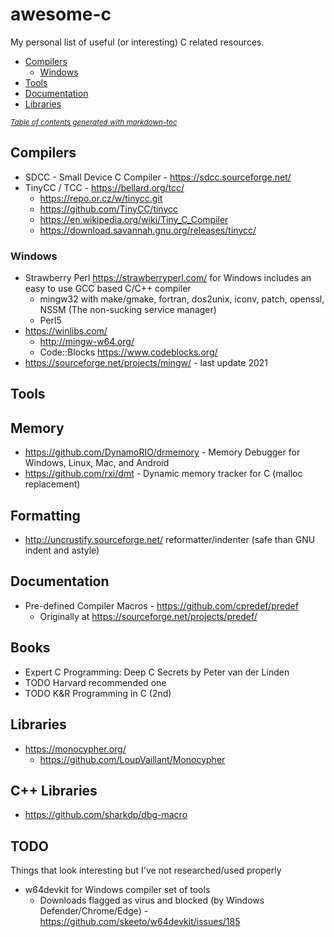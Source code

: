 # awesome-c

My personal list of useful (or interesting) C related resources.

  * [Compilers](#compilers)
    + [Windows](#windows)
  * [Tools](#tools)
  * [Documentation](#documentation)
  * [Libraries](#libraries)

<small><i><a href='http://ecotrust-canada.github.io/markdown-toc/'>Table of contents generated with markdown-toc</a></i></small>


## Compilers

  * SDCC - Small Device C Compiler - https://sdcc.sourceforge.net/
  * TinyCC / TCC - https://bellard.org/tcc/
      * https://repo.or.cz/w/tinycc.git
      * https://github.com/TinyCC/tinycc
      * https://en.wikipedia.org/wiki/Tiny_C_Compiler
      * https://download.savannah.gnu.org/releases/tinycc/

### Windows

  * Strawberry Perl https://strawberryperl.com/ for Windows includes an easy to use GCC based C/C++ compiler
      * mingw32 with make/gmake, fortran, dos2unix, iconv, patch, openssl, NSSM (The non-sucking service manager)
      * Perl5
  * https://winlibs.com/
      * http://mingw-w64.org/
      * Code::Blocks https://www.codeblocks.org/
  * https://sourceforge.net/projects/mingw/ - last update 2021

## Tools

## Memory

  * https://github.com/DynamoRIO/drmemory - Memory Debugger for Windows, Linux, Mac, and Android
  * https://github.com/rxi/dmt - Dynamic memory tracker for C (malloc replacement)

## Formatting

  *  http://uncrustify.sourceforge.net/ reformatter/indenter (safe than GNU indent and astyle)

## Documentation

  * Pre-defined Compiler Macros - https://github.com/cpredef/predef
      * Originally at https://sourceforge.net/projects/predef/

## Books

  * Expert C Programming: Deep C Secrets by Peter van der Linden
  * TODO Harvard recommended one
  * TODO K&R Programming in C (2nd)

## Libraries

  * https://monocypher.org/
      * https://github.com/LoupVaillant/Monocypher

## C++ Libraries

  * https://github.com/sharkdp/dbg-macro

## TODO

Things that look interesting but I've not researched/used properly

  * w64devkit for Windows compiler set of tools
      * Downloads flagged as virus and blocked (by Windows Defender/Chrome/Edge) - https://github.com/skeeto/w64devkit/issues/185
